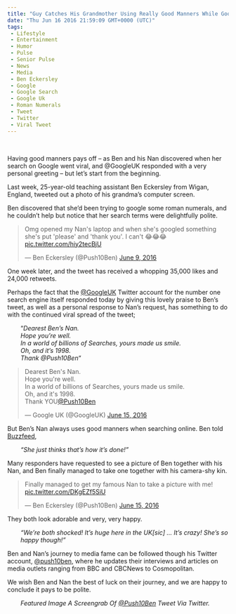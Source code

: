 ```yaml
---
title: "Guy Catches His Grandmother Using Really Good Manners While Googling"
date: "Thu Jun 16 2016 21:59:09 GMT+0000 (UTC)"
tags: 
 - Lifestyle
 - Entertainment
 - Humor
 - Pulse
 - Senior Pulse
 - News
 - Media
 - Ben Eckersley
 - Google
 - Google Search
 - Google Uk
 - Roman Numerals
 - Tweet
 - Twitter
 - Viral Tweet
---
```

<p><!--OffDef--><br>
<!--Ads1--></p><p>Having good manners pays off &#x2013; as Ben and his Nan discovered when her search on Google went viral, and @GoogleUK responded with a very personal greeting &#x2013; but let&#x2019;s start from the beginning.</p><p>Last week, 25-year-old teaching assistant Ben Eckersley from Wigan, England, tweeted out a photo of his grandma&#x2019;s computer screen.</p><p>Ben discovered that she&#x2019;d been trying to google some roman numerals, and he couldn&#x2019;t help but notice that her search terms were delightfully polite.</p><blockquote class="twitter-tweet" data-width="500"><p lang="en" dir="ltr">Omg opened my Nan&apos;s laptop and when she&apos;s googled something she&apos;s put &apos;please&apos; and &apos;thank you&apos;. I can&apos;t &#x1F602;&#x1F602;&#x1F602; <a href="https://t.co/hiy2tecBjU" onclick="__gaTracker(&apos;send&apos;, &apos;event&apos;, &apos;outbound-article&apos;, &apos;https://t.co/hiy2tecBjU&apos;, &apos;pic.twitter.com/hiy2tecBjU&apos;);">pic.twitter.com/hiy2tecBjU</a></p>
<p>&#x2014; Ben Eckersley (@Push10Ben) <a href="https://twitter.com/Push10Ben/status/740980720726908929" onclick="__gaTracker(&apos;send&apos;, &apos;event&apos;, &apos;outbound-article&apos;, &apos;https://twitter.com/Push10Ben/status/740980720726908929&apos;, &apos;June 9, 2016&apos;);">June 9, 2016</a></p></blockquote><p><script async src="//platform.twitter.com/widgets.js" charset="utf-8"></script></p><p>One week later, and the tweet has received a whopping 35,000 likes and 24,000 retweets.</p><p>Perhaps the fact that the <a href="https://twitter.com/GoogleUK" onclick="__gaTracker(&apos;send&apos;, &apos;event&apos;, &apos;outbound-article&apos;, &apos;https://twitter.com/GoogleUK&apos;, &apos;@GoogleUK&apos;);">@GoogleUK</a> Twitter account for the number one search engine itself responded today by giving this lovely praise to Ben&#x2019;s tweet, as well as a personal response to Nan&#x2019;s request, has something to do with the continued viral spread of the tweet;</p><p style="padding-left: 30px;">&#x201C;<em>Dearest Ben&#x2019;s Nan.</em><br>
<em> Hope you&#x2019;re well.</em><br>
<em> In a world of billions of Searches, yours made us smile.</em><br>
<em> Oh, and it&#x2019;s 1998.</em><br>
<em>Thank @Push10Ben</em>&#x201C;</p><blockquote class="twitter-tweet" data-width="500"><p lang="en" dir="ltr">Dearest Ben&apos;s Nan. <br>Hope you&apos;re well. <br>In a world of billions of Searches, yours made us smile. <br>Oh, and it&apos;s 1998. <br>Thank YOU<a href="https://twitter.com/Push10Ben" onclick="__gaTracker(&apos;send&apos;, &apos;event&apos;, &apos;outbound-article&apos;, &apos;https://twitter.com/Push10Ben&apos;, &apos;@Push10Ben&apos;);">@Push10Ben</a></p>
<p>&#x2014; Google UK (@GoogleUK) <a href="https://twitter.com/GoogleUK/status/743021042822750209" onclick="__gaTracker(&apos;send&apos;, &apos;event&apos;, &apos;outbound-article&apos;, &apos;https://twitter.com/GoogleUK/status/743021042822750209&apos;, &apos;June 15, 2016&apos;);">June 15, 2016</a></p></blockquote><p><script async src="//platform.twitter.com/widgets.js" charset="utf-8"></script></p><p>But Ben&#x2019;s Nan always uses good manners when searching online. Ben&#xA0;told <a href="https://www.buzzfeed.com/bradesposito/pls-google-ty?utm_term=.qrW9O0oKl#.enLMWy9bA" onclick="__gaTracker(&apos;send&apos;, &apos;event&apos;, &apos;outbound-article&apos;, &apos;https://www.buzzfeed.com/bradesposito/pls-google-ty?utm_term=.qrW9O0oKl#.enLMWy9bA&apos;, &apos;Buzzfeed&apos;);">Buzzfeed</a>,</p><p style="padding-left: 30px;"><em>&#x201C;She just thinks that&#x2019;s how it&#x2019;s done!&#x201D;</em></p><p>Many responders have requested to see a picture of Ben together with his Nan, and Ben finally managed to take one together with his camera-shy kin.</p><blockquote class="twitter-tweet" data-width="500"><p lang="en" dir="ltr">Finally managed to get my famous Nan to take a picture with me! <a href="https://t.co/DKgEZf5SiU" onclick="__gaTracker(&apos;send&apos;, &apos;event&apos;, &apos;outbound-article&apos;, &apos;https://t.co/DKgEZf5SiU&apos;, &apos;pic.twitter.com/DKgEZf5SiU&apos;);">pic.twitter.com/DKgEZf5SiU</a></p>
<p>&#x2014; Ben Eckersley (@Push10Ben) <a href="https://twitter.com/Push10Ben/status/743152128286425088" onclick="__gaTracker(&apos;send&apos;, &apos;event&apos;, &apos;outbound-article&apos;, &apos;https://twitter.com/Push10Ben/status/743152128286425088&apos;, &apos;June 15, 2016&apos;);">June 15, 2016</a></p></blockquote><p><script async src="//platform.twitter.com/widgets.js" charset="utf-8"></script></p><p><!--Ads2--></p><p>They both look adorable and very, very happy.</p><p style="padding-left: 30px;"><em>&#x201C;We&#x2019;re both shocked! It&#x2019;s huge here in the UK[sic] &#x2026; It&#x2019;s crazy! She&#x2019;s so happy though!&#x201D;</em></p><p>Ben and Nan&#x2019;s journey to media fame can be followed though his Twitter account,&#xA0;<a href="https://twitter.com/Push10Ben" onclick="__gaTracker(&apos;send&apos;, &apos;event&apos;, &apos;outbound-article&apos;, &apos;https://twitter.com/Push10Ben&apos;, &apos;@push10ben&apos;);">@push10ben</a>, where he updates their interviews and articles on media outlets ranging from BBC and CBCNews to Cosmopolitan.</p><p>We wish Ben and Nan the best of luck on their journey, and we are happy to conclude it pays to be polite.</p><p style="padding-left: 30px;"><em>Featured Image A Screengrab Of <a href="http://twitter.com/Push10Ben/status/743152128286425088/photo/1" onclick="__gaTracker(&apos;send&apos;, &apos;event&apos;, &apos;outbound-article&apos;, &apos;http://twitter.com/Push10Ben/status/743152128286425088/photo/1&apos;, &apos;@Push10Ben&apos;);">@Push10Ben</a> Tweet Via&#xA0;Twitter.</em></p>